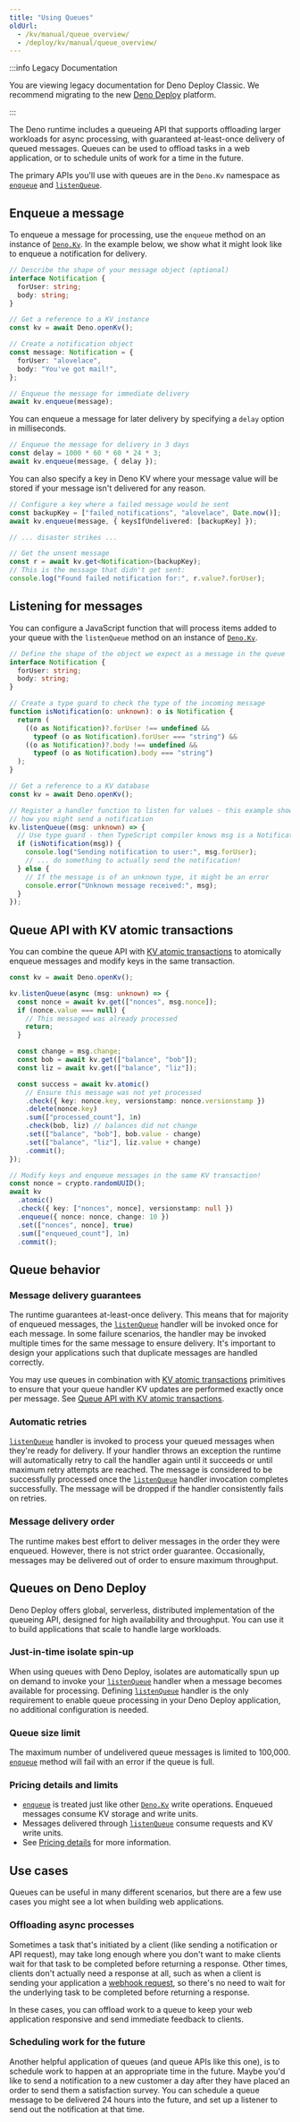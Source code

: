 ```yaml
---
title: "Using Queues"
oldUrl:
  - /kv/manual/queue_overview/
  - /deploy/kv/manual/queue_overview/
---
```


:::info Legacy Documentation

You are viewing legacy documentation for Deno Deploy Classic. We recommend
migrating to the new
<a href="/deploy/">Deno Deploy</a> platform.

:::

<deno-admonition></deno-admonition>

The Deno runtime includes a queueing API that supports offloading larger
workloads for async processing, with guaranteed at-least-once delivery of queued
messages. Queues can be used to offload tasks in a web application, or to
schedule units of work for a time in the future.

The primary APIs you'll use with queues are in the `Deno.Kv` namespace as
[`enqueue`](https://docs.deno.com/api/deno/~/Deno.Kv.prototype.enqueue) and
[`listenQueue`](https://docs.deno.com/api/deno/~/Deno.Kv.prototype.listenQueue).

## Enqueue a message

To enqueue a message for processing, use the `enqueue` method on an instance of
[`Deno.Kv`](https://docs.deno.com/api/deno/~/Deno.Kv). In the example below, we
show what it might look like to enqueue a notification for delivery.

```ts title="queue_example.ts"
// Describe the shape of your message object (optional)
interface Notification {
  forUser: string;
  body: string;
}

// Get a reference to a KV instance
const kv = await Deno.openKv();

// Create a notification object
const message: Notification = {
  forUser: "alovelace",
  body: "You've got mail!",
};

// Enqueue the message for immediate delivery
await kv.enqueue(message);
```

You can enqueue a message for later delivery by specifying a `delay` option in
milliseconds.

```ts
// Enqueue the message for delivery in 3 days
const delay = 1000 * 60 * 60 * 24 * 3;
await kv.enqueue(message, { delay });
```

You can also specify a key in Deno KV where your message value will be stored if
your message isn't delivered for any reason.

```ts
// Configure a key where a failed message would be sent
const backupKey = ["failed_notifications", "alovelace", Date.now()];
await kv.enqueue(message, { keysIfUndelivered: [backupKey] });

// ... disaster strikes ...

// Get the unsent message
const r = await kv.get<Notification>(backupKey);
// This is the message that didn't get sent:
console.log("Found failed notification for:", r.value?.forUser);
```

## Listening for messages

You can configure a JavaScript function that will process items added to your
queue with the `listenQueue` method on an instance of
[`Deno.Kv`](https://docs.deno.com/api/deno/~/Deno.Kv).

```ts title="listen_example.ts"
// Define the shape of the object we expect as a message in the queue
interface Notification {
  forUser: string;
  body: string;
}

// Create a type guard to check the type of the incoming message
function isNotification(o: unknown): o is Notification {
  return (
    ((o as Notification)?.forUser !== undefined &&
      typeof (o as Notification).forUser === "string") &&
    ((o as Notification)?.body !== undefined &&
      typeof (o as Notification).body === "string")
  );
}

// Get a reference to a KV database
const kv = await Deno.openKv();

// Register a handler function to listen for values - this example shows
// how you might send a notification
kv.listenQueue((msg: unknown) => {
  // Use type guard - then TypeScript compiler knows msg is a Notification
  if (isNotification(msg)) {
    console.log("Sending notification to user:", msg.forUser);
    // ... do something to actually send the notification!
  } else {
    // If the message is of an unknown type, it might be an error
    console.error("Unknown message received:", msg);
  }
});
```

## Queue API with KV atomic transactions

You can combine the queue API with [KV atomic transactions](/deploy/kv/transactions/) to
atomically enqueue messages and modify keys in the same transaction.

```ts title="kv_transaction_example.ts"
const kv = await Deno.openKv();

kv.listenQueue(async (msg: unknown) => {
  const nonce = await kv.get(["nonces", msg.nonce]);
  if (nonce.value === null) {
    // This messaged was already processed
    return;
  }

  const change = msg.change;
  const bob = await kv.get(["balance", "bob"]);
  const liz = await kv.get(["balance", "liz"]);

  const success = await kv.atomic()
    // Ensure this message was not yet processed
    .check({ key: nonce.key, versionstamp: nonce.versionstamp })
    .delete(nonce.key)
    .sum(["processed_count"], 1n)
    .check(bob, liz) // balances did not change
    .set(["balance", "bob"], bob.value - change)
    .set(["balance", "liz"], liz.value + change)
    .commit();
});

// Modify keys and enqueue messages in the same KV transaction!
const nonce = crypto.randomUUID();
await kv
  .atomic()
  .check({ key: ["nonces", nonce], versionstamp: null })
  .enqueue({ nonce: nonce, change: 10 })
  .set(["nonces", nonce], true)
  .sum(["enqueued_count"], 1n)
  .commit();
```

## Queue behavior

### Message delivery guarantees

The runtime guarantees at-least-once delivery. This means that for majority of
enqueued messages, the
[`listenQueue`](https://docs.deno.com/api/deno/~/Deno.Kv.prototype.listenQueue)
handler will be invoked once for each message. In some failure scenarios, the
handler may be invoked multiple times for the same message to ensure delivery.
It's important to design your applications such that duplicate messages are
handled correctly.

You may use queues in combination with
[KV atomic transactions](/deploy/kv/transactions) primitives to ensure that your
queue handler KV updates are performed exactly once per message. See
[Queue API with KV atomic transactions](#queue-api-with-kv-atomic-transactions).

### Automatic retries

[`listenQueue`](https://docs.deno.com/api/deno/~/Deno.Kv.prototype.listenQueue)
handler is invoked to process your queued messages when they're ready for
delivery. If your handler throws an exception the runtime will automatically
retry to call the handler again until it succeeds or until maximum retry
attempts are reached. The message is considered to be successfully processed
once the
[`listenQueue`](https://docs.deno.com/api/deno/~/Deno.Kv.prototype.listenQueue)
handler invocation completes successfully. The message will be dropped if the
handler consistently fails on retries.

### Message delivery order

The runtime makes best effort to deliver messages in the order they were
enqueued. However, there is not strict order guarantee. Occasionally, messages
may be delivered out of order to ensure maximum throughput.

## Queues on Deno Deploy

Deno Deploy offers global, serverless, distributed implementation of the
queueing API, designed for high availability and throughput. You can use it to
build applications that scale to handle large workloads.

### Just-in-time isolate spin-up

When using queues with Deno Deploy, isolates are automatically spun up on demand
to invoke your
[`listenQueue`](https://docs.deno.com/api/deno/~/Deno.Kv.prototype.listenQueue)
handler when a message becomes available for processing. Defining
[`listenQueue`](https://docs.deno.com/api/deno/~/Deno.Kv.prototype.listenQueue)
handler is the only requirement to enable queue processing in your Deno Deploy
application, no additional configuration is needed.

### Queue size limit

The maximum number of undelivered queue messages is limited to 100,000.
[`enqueue`](https://docs.deno.com/api/deno/~/Deno.Kv.prototype.enqueue) method
will fail with an error if the queue is full.

### Pricing details and limits

- [`enqueue`](https://docs.deno.com/api/deno/~/Deno.Kv.prototype.enqueue) is
  treated just like other [`Deno.Kv`](https://docs.deno.com/api/deno/~/Deno.Kv)
  write operations. Enqueued messages consume KV storage and write units.
- Messages delivered through
  [`listenQueue`](https://docs.deno.com/api/deno/~/Deno.Kv.prototype.listenQueue)
  consume requests and KV write units.
- See [Pricing details](https://deno.com/deploy/pricing) for more information.

## Use cases

Queues can be useful in many different scenarios, but there are a few use cases
you might see a lot when building web applications.

### Offloading async processes

Sometimes a task that's initiated by a client (like sending a notification or
API request), may take long enough where you don't want to make clients wait for
that task to be completed before returning a response. Other times, clients
don't actually need a response at all, such as when a client is sending your
application a [webhook request](https://en.wikipedia.org/wiki/Webhook), so
there's no need to wait for the underlying task to be completed before returning
a response.

In these cases, you can offload work to a queue to keep your web application
responsive and send immediate feedback to clients.

### Scheduling work for the future

Another helpful application of queues (and queue APIs like this one), is to
schedule work to happen at an appropriate time in the future. Maybe you'd like
to send a notification to a new customer a day after they have placed an order
to send them a satisfaction survey. You can schedule a queue message to be
delivered 24 hours into the future, and set up a listener to send out the
notification at that time.
